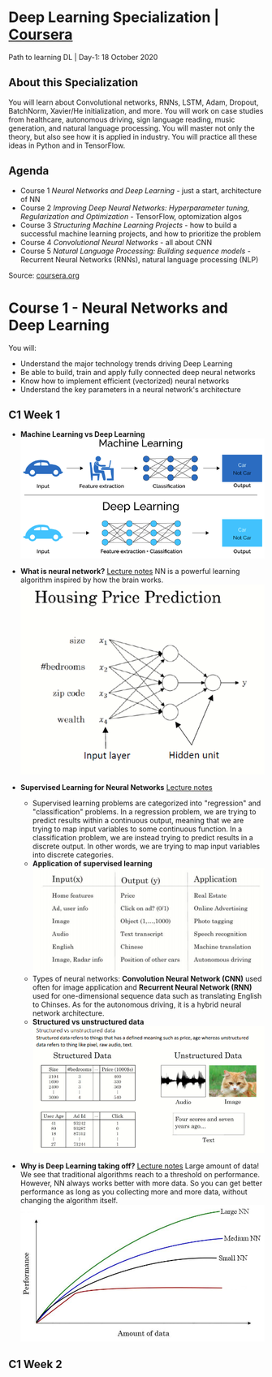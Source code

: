 # Deep Learning Specialization | [Coursera](https://www.coursera.org/specializations/deep-learning)
Path to learning DL | Day-1: 18 October 2020

## About this Specialization
You will learn about Convolutional networks, RNNs, LSTM, Adam, Dropout, BatchNorm, Xavier/He initialization, and more. You will work on case studies from healthcare, autonomous driving, sign language reading, music generation, and natural language processing. You will master not only the theory, but also see how it is applied in industry. You will practice all these ideas in Python and in TensorFlow. 

## Agenda
- Course 1 *Neural Networks and Deep Learning* - just a start, architecture of NN
- Course 2 *Improving Deep Neural Networks: Hyperparameter tuning, Regularization and Optimization* - TensorFlow, optomization algos
- Course 3 *Structuring Machine Learning Projects* - how to build a successful machine learning projects, and how to prioritize the problem
- Course 4 *Convolutional Neural Networks* - all about CNN
- Course 5 *Natural Language Processing: Building sequence models* - Recurrent Neural Networks (RNNs), natural language processing (NLP)

Source: [coursera.org](https://www.coursera.org/specializations/deep-learning)

# Course 1 - Neural Networks and Deep Learning
You will: 
- Understand the major technology trends driving Deep Learning
- Be able to build, train and apply fully connected deep neural networks 
- Know how to implement efficient (vectorized) neural networks 
- Understand the key parameters in a neural network's architecture 

## C1 Week 1
- **Machine Learning vs Deep Learning**
![MLvsDL](media/MLvsDL.png)

- **What is neural network?** [Lecture notes](https://github.com/Rustam-Z/deep-learning/blob/main/Course%201%20Neural%20Networks%20and%20Deep%20Learning/01.%20What_is_Neural_Network.pdf)
NN is a powerful learning algorithm inspired by how the brain works.
![](media/what-is-neural-networks.png)

- **Supervised Learning for Neural Networks** [Lecture notes](https://github.com/Rustam-Z/deep-learning/blob/main/Course%201%20Neural%20Networks%20and%20Deep%20Learning/02.%20Supervised_Learning_for_Neural_Network.pdf)
  - Supervised learning problems are categorized into "regression" and "classification" problems. In a regression problem, we are trying to predict results within a continuous output, meaning that we are trying to map input variables to some continuous function. In a classification problem, we are instead trying to predict results in a discrete output. In other words, we are trying to map input variables into discrete categories.  
  - **Application of supervised learning**
  ![](media/applications-of-supervised-learning.png)
  - Types of neural networks: **Convolution Neural Network (CNN)** used often for image application and **Recurrent Neural Network (RNN)** used for one-dimensional sequence data such as translating English to Chinses. As for the autonomous driving, it is a hybrid neural network architecture.
  - **Structured vs unstructured data**
  ![](media/structured-and-unstructured-data.png)
- **Why is Deep Learning taking off?** [Lecture notes](https://github.com/Rustam-Z/deep-learning/blob/main/Course%201%20Neural%20Networks%20and%20Deep%20Learning/03.%20Why_is_Deep_Learning_Taking_Off.pdf) 
Large amount of data! We see that traditional algorithms reach to a threshold on performance. However, NN always works better with more data. So you can get better performance as long as you collecting more and more data, without changing the algorithm itself.
  ![](media/dl-taking-off.jpeg)

## C1 Week 2

  